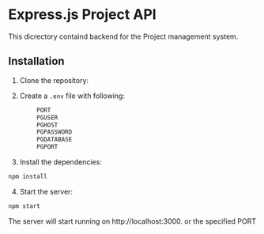 # Express.js Project API
This dicrectory containd backend for the Project management system.

## Installation

1. Clone the repository:

2. Create a `.env` file with following:
```bash
        PORT
        PGUSER
        PGHOST
        PGPASSWORD
        PGDATABASE
        PGPORT
```

3. Install the dependencies:
```bash 
npm install
```

4. Start the server:
```bash
npm start
```

The server will start running on http://localhost:3000. or the specified PORT